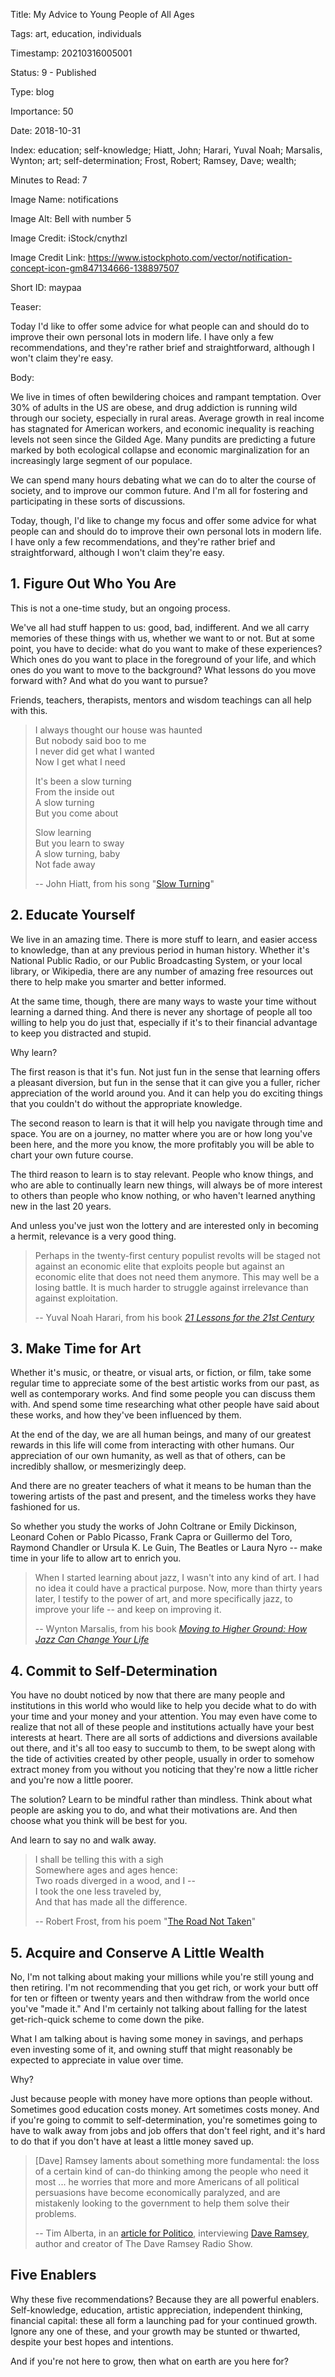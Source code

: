 Title:  My Advice to Young People of All Ages

Tags:   art, education, individuals

Timestamp: 20210316005001

Status: 9 - Published

Type:   blog

Importance: 50

Date:   2018-10-31

Index:  education; self-knowledge; Hiatt, John; Harari, Yuval Noah; Marsalis, Wynton; art; self-determination; Frost, Robert; Ramsey, Dave; wealth; 

Minutes to Read: 7

Image Name: notifications

Image Alt: Bell with number 5

Image Credit: iStock/cnythzl

Image Credit Link: https://www.istockphoto.com/vector/notification-concept-icon-gm847134666-138897507

Short ID: maypaa

Teaser: 

Today I'd like to offer some advice for what people can and should do to improve their own personal lots in modern life. I have only a few recommendations, and they're rather brief and straightforward, although I won't claim they're easy.  


Body: 

We live in times of often bewildering choices and rampant temptation. Over 30% of adults in the US are obese, and drug addiction is running wild through our society, especially in rural areas. Average growth in real income has stagnated for American workers, and economic inequality is reaching levels not seen since the Gilded Age. Many pundits are predicting a future marked by both ecological collapse and economic marginalization for an increasingly large segment of our populace. 

We can spend many hours debating what we can do to alter the course of society, and to improve our common future. And I'm all for fostering and participating in these sorts of discussions. 

Today, though, I'd like to change my focus and offer some advice for what people can and should do to improve their own personal lots in modern life. I have only a few recommendations, and they're rather brief and straightforward, although I won't claim they're easy. 

## 1. Figure Out Who You Are

This is not a one-time study, but an ongoing process.  

We've all had stuff happen to us: good, bad, indifferent. And we all carry memories of these things with us, whether we want to or not. But at some point, you have to decide: what do you want to make of these experiences? Which ones do you want to place in the foreground of your life, and which ones do you want to move to the background? What lessons do you move forward with? And what do you want to pursue? 

Friends, teachers, therapists, mentors and wisdom teachings can all help with this. 

> I always thought our house was haunted   
> But nobody said boo to me   
> I never did get what I wanted  
> Now I get what I need  
> 
> It's been a slow turning  
> From the inside out  
> A slow turning  
> But you come about  
> 
> Slow learning  
> But you learn to sway  
> A slow turning, baby  
> Not fade away  
> 
> -- John Hiatt, from his song "[Slow Turning](https://geo.itunes.apple.com/us/album/slow-turning/6265873?i=6265648&mt=1&app=music)"

## 2. Educate Yourself

We live in an amazing time. There is more stuff to learn, and easier access to knowledge, than at any previous period in human history. Whether it's National Public Radio, or our Public Broadcasting System, or your local library, or Wikipedia, there are any number of amazing free resources out there to help make you smarter and better informed. 

At the same time, though, there are many ways to waste your time without learning a darned thing. And there is never any shortage of people all too willing to help you do just that, especially if it's to their financial advantage to keep you distracted and stupid. 

Why learn?

The first reason is that it's fun. Not just fun in the sense that learning offers a pleasant diversion, but fun in the sense that it can give you a fuller, richer appreciation of the world around you. And it can help you do exciting things that you couldn't do without the appropriate knowledge. 

The second reason to learn is that it will help you navigate through time and space. You are on a journey, no matter where you are or how long you've been here, and the more you know, the more profitably you will be able to chart your own future course. 

The third reason to learn is to stay relevant. People who know things, and who are able to continually learn new things, will always be of more interest to others than people who know nothing, or who haven't learned anything new in the last 20 years. 

And unless you've just won the lottery and are interested only in becoming a hermit, relevance is a very good thing.   
 
> Perhaps in the twenty-first century populist revolts will be staged not against an economic elite that exploits people but against an economic elite that does not need them anymore. This may well be a losing battle. It is much harder to struggle against irrelevance than against exploitation. 
>
> -- Yuval Noah Harari, from his book *[21 Lessons for the 21st Century](https://amzn.to/2EP8LdX)*


## 3. Make Time for Art

Whether it's music, or theatre, or visual arts, or fiction, or film, take some regular time to appreciate some of the best artistic works from our past, as well as contemporary works. And find some people you can discuss them with. And spend some time researching what other people have said about these works, and how they've been influenced by them. 

At the end of the day, we are all human beings, and many of our greatest rewards in this life will come from interacting with other humans. Our appreciation of our own humanity, as well as that of others, can be incredibly shallow, or mesmerizingly deep. 

And there are no greater teachers of what it means to be human than the towering artists of the past and present, and the timeless works they have fashioned for us. 

So whether you study the works of John Coltrane or Emily Dickinson, Leonard Cohen or Pablo Picasso, Frank Capra or Guillermo del Toro, Raymond Chandler or Ursula K. Le Guin, The Beatles or Laura Nyro -- make time in your life to allow art to enrich you.    
 
> When I started learning about jazz, I wasn't into any kind of art. I had no idea it could have a practical purpose. Now, more than thirty years later, I testify to the power of art, and more specifically jazz, to improve your life -- and keep on improving it.
>
> -- Wynton Marsalis, from his book *[Moving to Higher Ground: How Jazz Can Change Your Life](https://amzn.to/2EN8Cb0)*


## 4. Commit to Self-Determination

You have no doubt noticed by now that there are many people and institutions in this world who would like to help you decide what to do with your time and your money and your attention. You may even have come to realize that not all of these people and institutions actually have your best interests at heart. There are all sorts of addictions and diversions available out there, and it's all too easy to succumb to them, to be swept along with the tide of activities created by other people, usually in order to somehow extract money from you without you noticing that they're now a little richer and you're now a little poorer. 

The solution? Learn to be mindful rather than mindless. Think about what people are asking you to do, and what their motivations are. And then choose what you think will be best for you. 

And learn to say no and walk away. 

> I shall be telling this with a sigh  
> Somewhere ages and ages hence:  
> Two roads diverged in a wood, and I --  
> I took the one less traveled by,  
> And that has made all the difference.
>  
> -- Robert Frost, from his poem "[The Road Not Taken](https://www.poetryfoundation.org/poems/44272/the-road-not-taken)"

## 5. Acquire and Conserve A Little Wealth

No, I'm not talking about making your millions while you're still young and then retiring. I'm not recommending that you get rich, or work your butt off for ten or fifteen or twenty years and then withdraw from the world once you've "made it." And I'm certainly not talking about falling for the latest get-rich-quick scheme to come down the pike. 

What I am talking about is having some money in savings, and perhaps even investing some of it, and owning stuff that might reasonably be expected to appreciate in value over time. 

Why?

Just because people with money have more options than people without. Sometimes good education costs money. Art sometimes costs money. And if you're going to commit to self-determination, you're sometimes going to have to walk away from jobs and job offers that don't feel right, and it's hard to do that if you don't have at least a little money saved up.  

> [Dave] Ramsey laments about something more fundamental: the loss of a certain kind of can-do thinking among the people who need it most ... he worries that more and more Americans of all political persuasions have become economically paralyzed, and are mistakenly looking to the government to help them solve their problems.
> 
> -- Tim Alberta, in an [article for Politico][pol], interviewing [Dave Ramsey][dr], author and creator of The Dave Ramsey Radio Show.  

## Five Enablers

Why these five recommendations? Because they are all powerful enablers. Self-knowledge, education, artistic appreciation, independent thinking, financial capital: these all form a launching pad for your continued growth. Ignore any one of these, and your growth may be stunted or thwarted, despite your best hopes and intentions. 

And if you're not here to grow, then what on earth are you here for?
 

[dr]: https://www.daveramsey.com/show
[pol]: https://www.politico.com/magazine/story/2018/03/11/radio-dave-ramsey-2018-trump-217229

